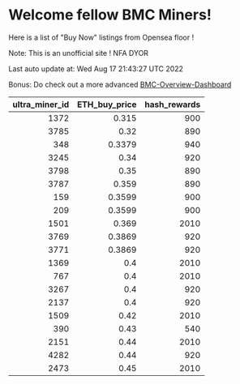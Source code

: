 # Welcome fellow BMC Miners!
Here is a list of "Buy Now" listings from Opensea floor !

Note: This is an unofficial site ! NFA DYOR

Last auto update at: Wed Aug 17 21:43:27 UTC 2022

Bonus: Do check out a more advanced [BMC-Overview-Dashboard](https://dune.com/defifunk/BMC-Overview-Dashboard)


|   ultra_miner_id |   ETH_buy_price |   hash_rewards |
|-----------------:|----------------:|---------------:|
|             1372 |          0.315  |            900 |
|             3785 |          0.32   |            890 |
|              348 |          0.3379 |            940 |
|             3245 |          0.34   |            920 |
|             3798 |          0.35   |            890 |
|             3787 |          0.359  |            890 |
|              159 |          0.3599 |            900 |
|              209 |          0.3599 |            900 |
|             1501 |          0.369  |           2010 |
|             3769 |          0.3869 |            920 |
|             3771 |          0.3869 |            920 |
|             1369 |          0.4    |           2010 |
|              767 |          0.4    |           2010 |
|             3267 |          0.4    |            920 |
|             2137 |          0.4    |            920 |
|             1509 |          0.42   |           2010 |
|              390 |          0.43   |            540 |
|             2151 |          0.44   |           2010 |
|             4282 |          0.44   |            920 |
|             2473 |          0.45   |           2010 |